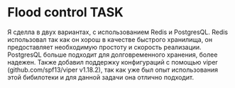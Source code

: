 # Flood control TASK
Я сделла в двух вариантах, с использованием Redis и PostgresQL. 
Redis использовал так как он хорош в качестве быстрого хранилища, он предоставляет необходимую простоту и скорость реализации. 
PostgresQL больше подходит для долговременного хранения, более надежен.
Также добавил поддержку конфигураций с помощью viper (github.com/spf13/viper v1.18.2), так как уже был опыт использования этой бибилотеки и для данной задачи она отлично подходит.
